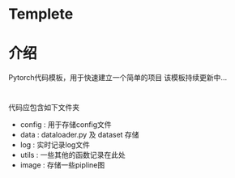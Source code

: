 # Templete

# 介绍
Pytorch代码模板，用于快速建立一个简单的项目
该模板持续更新中...

#

代码应包含如下文件夹
- config : 用于存储config文件
- data :  dataloader.py 及 dataset 存储
- log : 实时记录log文件
- utils : 一些其他的函数记录在此处
- image : 存储一些pipline图
#